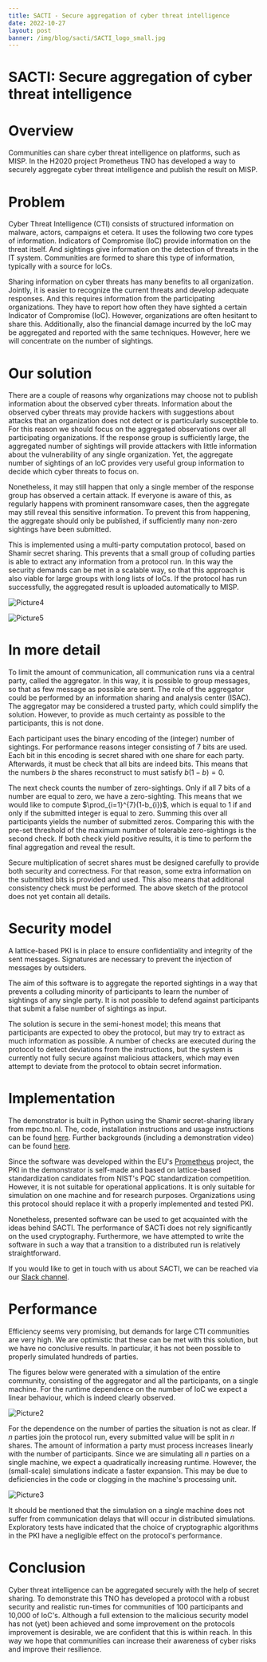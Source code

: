 ```yaml
---
title: SACTI - Secure aggregation of cyber threat intelligence 
date: 2022-10-27
layout: post
banner: /img/blog/sacti/SACTI_logo_small.jpg
---
```


# **SACTI: Secure aggregation of cyber threat intelligence**

# Overview

Communities can share cyber threat intelligence on platforms, such as MISP. In the H2020 project Prometheus TNO has developed a way to securely aggregate cyber threat intelligence and publish the result on MISP.

# Problem

Cyber Threat Intelligence (CTI) consists of structured information on malware, actors, campaigns et cetera. It uses the following two core types of information. Indicators of Compromise (IoC) provide information on the threat itself. And sightings give information on the detection of threats in the IT system. Communities are formed to share this type of information, typically with a source for IoCs.

Sharing information on cyber threats has many benefits to all organization. Jointly, it is easier to recognize the current threats and develop adequate responses. And this requires information from the participating organizations. They have to report how often they have sighted a certain Indicator of Compromise (IoC). However, organizations are often hesitant to share this. Additionally, also the financial damage incurred by the IoC may be aggregated and reported with the same techniques. However, here we will concentrate on the number of sightings.

# Our solution

There are a couple of reasons why organizations may choose not to publish information about the observed cyber threats. Information about the observed cyber threats may provide hackers with suggestions about attacks that an organization does not detect or is particularly susceptible to. For this reason we should focus on the aggregated observations over all participating organizations. If the response group is sufficiently large, the aggregated number of sightings will provide attackers with little information about the vulnerability of any single organization. Yet, the aggregate number of sightings of an IoC provides very useful group information to decide which cyber threats to focus on.

Nonetheless, it may still happen that only a single member of the response group has observed a certain attack. If everyone is aware of this, as regularly happens with prominent ransomware cases, then the aggregate may still reveal this sensitive information. To prevent this from happening, the aggregate should only be published, if sufficiently many non-zero sightings have been submitted.

This is implemented using a multi-party computation protocol, based on Shamir secret sharing. This prevents that a small group of colluding parties is able to extract any information from a protocol run. In this way the security demands can be met in a scalable way, so that this approach is also viable for large groups with long lists of IoCs. If the protocol has run successfully, the aggregated result is uploaded automatically to MISP.

![Picture4](/img/blog/sacti/Picture4.png)

![Picture5](/img/blog/sacti/Picture5.png)

# In more detail

To limit the amount of communication, all communication runs via a central party, called the aggregator. In this way, it is possible to group messages, so that as few message as possible are sent. The role of the aggregator could be performed by an information sharing and analysis center (ISAC). The aggregator may be considered a trusted party, which could simplify the solution. However, to provide as much certainty as possible to the participants, this is not done. 

Each participant uses the binary encoding of the (integer) number of sightings. For performance reasons integer consisting of 7 bits are used. Each bit in this encoding is secret shared with one share for each party. Afterwards, it must be check that all bits are indeed bits. This means that the numbers $`b`$ the shares reconstruct to must satisfy $`b(1-b)=0`$.

The next check counts the number of zero-sightings. Only if all 7 bits of a number are equal to zero, we have a zero-sighting. This means that we would like to compute $`\prod_{i=1}^{7}(1-b_{i})`$, which is equal to 1 if and only if the submitted integer is equal to zero. Summing this over all participants yields the number of submitted zeros. Comparing this with the pre-set threshold of the maximum number of tolerable zero-sightings is the second check. If both check yield positive results, it is time to perform the final aggregation and reveal the result.

Secure multiplication of secret shares must be designed carefully to provide both security and correctness. For that reason, some extra information on the submitted bits is provided and used. This also means that additional consistency check must be performed. The above sketch of the protocol does not yet contain all details.

# Security model

A lattice-based PKI is in place to ensure confidentiality and integrity of the sent messages. Signatures are necessary to prevent the injection of messages by outsiders.  

The aim of this software is to aggregate the reported sightings in a way that prevents a colluding minority of participants to learn the number of sightings of any single party. It is not possible to defend against participants that submit a false number of sightings as input.

The solution is secure in the semi-honest model; this means that participants are expected to obey the protocol, but may try to extract as much information as possible. A number of checks are executed during the protocol to detect deviations from the instructions, but the system is currently not fully secure against malicious attackers, which may even attempt to deviate from the protocol to obtain secret information.

# Implementation

The demonstrator is built in Python using the Shamir secret-sharing library from mpc.tno.nl. The, code, installation instructions and usage instructions can be found [here](https://github.com/COSSAS/sacti). Further backgrounds (including a demonstration video) can be found [here](https://cossas-project.org/portfolio/sacti/).

Since the software was developed within the EU's [Prometheus](h2020.prometheus.eu) project, the PKI in the demonstrator is self-made and based on lattice-based standardization candidates from NIST's PQC standardization competition.  However, it is not suitable for operational applications.  It is only suitable for simulation on one machine and for research purposes. Organizations using this protocol should replace it with a properly implemented and tested PKI.

Nonetheless, presented software can be used to get acquainted with the ideas behind SACTI. The performance of SACTi does not rely significantly on the used cryptography. Furthermore, we have attempted to write the software in such a way that a transition to a distributed run is relatively straightforward.

If you would like to get in touch with us about SACTI, we can be reached via our [Slack channel](cossas.slack.com).

# Performance

Efficiency seems very promising, but demands for large CTI communities are very high. We are optimistic that these can be met with this solution, but we have no conclusive result​s. In particular, it has not been possible to properly simulated hundreds of parties.

The figures below were generated with a simulation of the entire community, consisting of the aggregator and all the participants, on a single machine. For the runtime dependence on the number of IoC we expect a linear behaviour, which is indeed clearly observed.

![Picture2](/img/blog/sacti/Picture2.png)

For the dependence on the number of parties the situation is not as clear. If $`n`$ parties join the protocol run, every submitted value will be split in $`n`$ shares. The amount of information a party must process increases linearly with the number of participants. Since we are simulating all $`n`$ parties on a single machine, we expect a quadratically increasing runtime. However, the (small-scale) simulations indicate a faster expansion. This may be due to deficiencies in the code or clogging in the machine's processing unit.

![Picture3](/img/blog/sacti/Picture3.png)

It should be mentioned that the simulation on a single machine does not suffer from communication delays that will occur in distributed simulations. 
Exploratory tests have indicated that the choice of cryptographic algorithms in the PKI have a negligible effect on the protocol's performance.

# Conclusion

Cyber threat intelligence can be aggregated securely with the help of secret sharing. To demonstrate this TNO has developed a protocol with a robust security and realistic run-times for communities of 100 participants and 10,000 of IoC's. Although a full extension to the malicious security model has not (yet) been achieved and some improvement on the protocols improvement is desirable, we are confident that this is within reach. In this way we hope that communities can increase their awareness of cyber risks and improve their resilience.
